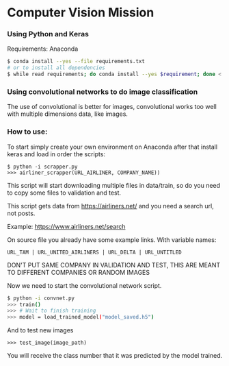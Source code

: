 # Computer Vision Mission

### Using Python and Keras

Requirements: Anaconda

``` sh
$ conda install --yes --file requirements.txt
# or to install all dependencies
$ while read requirements; do conda install --yes $requirement; done < requirements.txt
```

### Using convolutional networks to do image classification

The use of convolutional is better for images, convolutional works too well with
multiple dimensions data, like images.

### How to use:

To start simply create your own environment on Anaconda
after that install keras and load in order the scripts:

``` python-console
$ python -i scrapper.py
>>> airliner_scrapper(URL_AIRLINER, COMPANY_NAME))
```

This script will start downloading multiple files in data/train,
so do you need to copy some files to validation and test.

This script gets data from https://airliners.net/ and you need a search
url, not posts.

Example: https://www.airliners.net/search

On source file you already have some example links. With variable names:

    URL_TAM | URL_UNITED_AIRLINERS | URL_DELTA | URL_UNTITLED

DON'T PUT SAME COMPANY IN VALIDATION AND TEST, THIS ARE MEANT TO DIFFERENT COMPANIES OR RANDOM IMAGES

Now we need to start the convolutional network script.

``` sh
$ python -i convnet.py
>>> train()
>>> # Wait to finish training
>>> model = load_trained_model("model_saved.h5")
```

And to test new images

``` python-console
>>> test_image(image_path)
```

You will receive the class number that it was predicted by the model trained.

